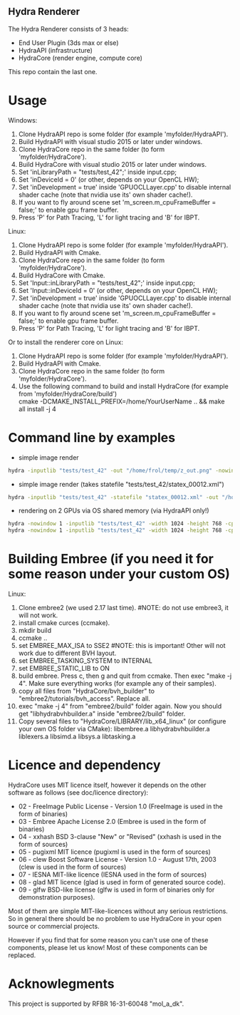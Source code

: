 ## Hydra Renderer

The Hydra Renderer consists of 3 heads:

- End User Plugin (3ds max or else)
- HydraAPI (infrastructure)
- HydraCore (render engine, compute core)

This repo contain the last one.

# Usage

Windows:
1. Clone HydraAPI repo is some folder (for example 'myfolder/HydraAPI'). 
2. Build HydraAPI with visual studio 2015 or later under windows.
3. Clone HydraCore repo in the same folder (to form 'myfolder/HydraCore').
4. Build HydraCore with visual studio 2015 or later under windows.
5. Set 'inLibraryPath = "tests/test_42";' inside input.cpp; 
6. Set 'inDeviceId = 0' (or other, depends on your OpenCL HW);
7. Set 'inDevelopment = true' inside 'GPUOCLLayer.cpp' to disable internal shader cache (note that nvidia use its' own shader cache!). 
8. If you want to fly around scene set 'm_screen.m_cpuFrameBuffer = false;' to enable gpu frame buffer.
9. Press 'P' for Path Tracing, 'L' for light tracing and 'B' for IBPT.

Linux:
1. Clone HydraAPI repo is some folder (for example 'myfolder/HydraAPI'). 
2. Build HydraAPI with Cmake.
3. Clone HydraCore repo in the same folder (to form 'myfolder/HydraCore').
4. Build HydraCore with Cmake.
5. Set 'Input::inLibraryPath = "tests/test_42";' inside input.cpp; 
6. Set 'Input::inDeviceId    = 0' (or other, depends on your OpenCL HW); 
7. Set 'inDevelopment = true' inside 'GPUOCLLayer.cpp' to disable internal shader cache (note that nvidia use its' own shader cache!).
8. If you want to fly around scene set 'm_screen.m_cpuFrameBuffer = false;' to enable gpu frame buffer.
9. Press 'P' for Path Tracing, 'L' for light tracing and 'B' for IBPT.

Or to install the renderer core on Linux:
1. Clone HydraAPI repo is some folder (for example 'myfolder/HydraAPI'). 
2. Build HydraAPI with Cmake.
3. Clone HydraCore repo in the same folder (to form 'myfolder/HydraCore').
4. Use the following command to build and install HydraCore (for example from 'myfolder/HydraCore/build')   
cmake -DCMAKE_INSTALL_PREFIX=/home/YourUserName .. && make all install -j 4

# Command line by examples

* simple image render
```bash
hydra -inputlib "tests/test_42" -out "/home/frol/temp/z_out.png" -nowindow 1 
```

* simple image render (takes statefile "tests/test_42/statex_00012.xml")
```bash
hydra -inputlib "tests/test_42" -statefile "statex_00012.xml" -out "/home/frol/temp/z_out.png" -nowindow 1 
```

* rendering on 2 GPUs via OS shared memory (via HydraAPI only!)
```bash
hydra -nowindow 1 -inputlib "tests/test_42" -width 1024 -height 768 -cpu_fb 0 -sharedimage hydraimage_1533639330288 -cl_device_id 0
hydra -nowindow 1 -inputlib "tests/test_42" -width 1024 -height 768 -cpu_fb 0 -sharedimage hydraimage_1533639330288 -cl_device_id 1
```

# Building Embree (if you need it for some reason under your custom OS)

Linux:

1. Clone embree2 (we used 2.17 last time). #NOTE: do not use embree3, it will not work.
2. install cmake curces (ccmake).
3. mkdir build
4. ccmake ..
5. set EMBREE_MAX_ISA to SSE2 #NOTE: this is important! Other will not work due to different BVH layout.
6. set EMBREE_TASKING_SYSTEM to INTERNAL
7. set EMBREE_STATIC_LIB to ON
8. build embree. Press c, then g and quit from ccmake. Then exec "make -j 4".
   Make sure everything works (for example any of their samples). 
9. copy all files from "HydraCore/bvh_builder" to "embree2/tutorials/bvh_access". Replace all.
10. exec "make -j 4" from "embree2/build" folder again.
    Now you should get "libhydrabvhbuilder.a" inside "embree2/build" folder.
11. Copy several files to "HydraCore/LIBRARY/lib_x64_linux" (or configure your own OS folder via CMake):
    libembree.a
    libhydrabvhbuilder.a
    liblexers.a
    libsimd.a
    libsys.a
    libtasking.a

# Licence and dependency

HydraCore uses MIT licence itself, however it depends on the other software as follows (see doc/licence directory):

* 02 - FreeImage Public License - Version 1.0 (FreeImage is used in the form of binaries)
* 03 - Embree Apache License 2.0 (Embree is used in the form of binaries)
* 04 - xxhash BSD 3-clause "New" or "Revised" (xxhash is used in the form of sources)
* 05 - pugixml MIT licence (pugixml is used in the form of sources)
* 06 - clew Boost Software License - Version 1.0 - August 17th, 2003 (clew is used in the form of sources)
* 07 - IESNA MIT-like licence (IESNA used in the form of sources)
* 08 - glad MIT licence (glad is used in form of generated source code).
* 09 - glfw BSD-like license (glfw is used in form of binaries only for demonstration purposes).

Most of them are simple MIT-like-licences without any serious restrictions. 
So in general there should be no problem to use HydraCore in your open source or commercial projects. 

However if you find that for some reason you can't use one of these components, please let us know!
Most of these components can be replaced.

# Acknowlegments
This project is supported by RFBR 16-31-60048 "mol_a_dk".
